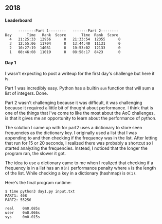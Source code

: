 ## 2018 ##

#### Leaderboard ####
```
      --------Part 1--------   -------Part 2--------
Day       Time   Rank  Score       Time  Rank  Score
  4   21:25:33  12956      0   21:33:54  12355      0
  3   12:55:06  11704      0   13:44:40  11131      0
  2   10:27:19  14081      0   10:53:02  12133      0
  1   08:46:08  11019      0   08:58:17  8423       0
```

#### Day 1 ####
I wasn't expecting to post a writeup for the first day's challenge but here it is.

Part 1 was incredibly easy. Python has a builtin `sum` function that will sum a list of integers. Done.

Part 2 wasn't challenging because it was difficult, it was challenging because it required a little bit of thought about
performance. I think that is one of the things that I've come to like the most about the AoC challenges, is that it
gives me an opportunity to learn about the performance of python.

The solution I came up with for part2 uses a dictionary to store seen frequencies as the dictionary key. I originally
used a list that I was appending to and then checking if the frequency was in the list. After letting that run for 15 or
20 seconds, I realized there was probably a shortcut so I started analyzing the frequencies. Instead, I noticed that the
longer the program ran, the slower it got.

The idea to use a dictionary came to me when I realized that checking if a frequency is in a list has an `O(n)`
performance penalty where `n` is the length of the list. While checking a key in a dictionary (hashmap) is `O(1)`.

Here's the final program runtime:
```
$ time python3 day1.py input.txt
PART1: 408
PART2: 55250

real    0m0.085s
user    0m0.066s
sys     0m0.015s
```
